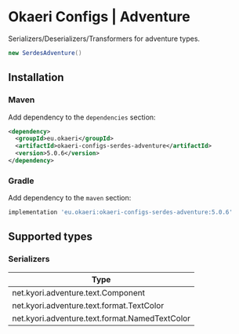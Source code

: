 # Okaeri Configs | Adventure

Serializers/Deserializers/Transformers for adventure types.

```java
new SerdesAdventure()
```

## Installation

### Maven

Add dependency to the `dependencies` section:

```xml
<dependency>
  <groupId>eu.okaeri</groupId>
  <artifactId>okaeri-configs-serdes-adventure</artifactId>
  <version>5.0.6</version>
</dependency>
```

### Gradle

Add dependency to the `maven` section:

```groovy
implementation 'eu.okaeri:okaeri-configs-serdes-adventure:5.0.6'
```

## Supported types

### Serializers

| Type |
|-|
| net.kyori.adventure.text.Component |
| net.kyori.adventure.text.format.TextColor |
| net.kyori.adventure.text.format.NamedTextColor |
